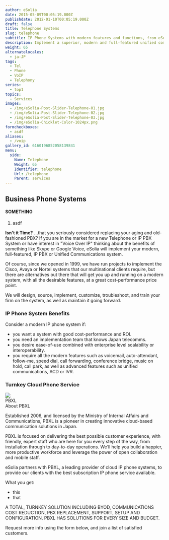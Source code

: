 ```yaml
---
author: eSolia
date: 2015-05-09T00:05:19.000Z
publishdate: 2012-01-10T00:05:19.000Z
draft: false
title: Telephone Systems
slug: telephone
subtitle: IP Phone Systems with modern features and functions, from eSolia
description: Implement a superior, modern and full-featured unified communications IP telephone system, to reduce your costs and increase your efficiency. - from eSolia Inc.
weight: 65
alternatelocales:
  - ja-JP
tags:
  - Tel
  - Phone
  - VoIP
  - Telephony
series:
  - top1
topics:
  - Services
images:
  - /img/eSolia-Post-Slider-Telephone-01.jpg
  - /img/eSolia-Post-Slider-Telephone-02.jpg
  - /img/eSolia-Post-Slider-Telephone-03.jpg
  - /img/eSolia-Chicklet-Color-1024px.png
formcheckboxes:
  - asdf
aliases:
  - /voip
gallery_id: 6160196852058139841
menu:
  side:
    Name: Telephone
    Weight: 65
    Identifier: telephone
    Url: /telephone
    Parent: services
---
```


## Business Phone Systems

<div class="esolia-card-panel blue darken-4 z-depth-1">
  <h4 class="center green-text text-accent-3">SOMETHING</h4>
    <ol>
      <li class="white-text">asdf</li>
    </ol>
</div>

**Isn't it Time?** ...that you seriously considered replacing your aging and old-fashioned PBX? If you are in the market for a new Telephone or IP PBX System or have interest in "Voice Over IP" thinking about the benefits of something like Skype or Google Voice, eSolia will implement your modern, full-featured, IP PBX or Unified Communications system.

Of course, since we opened in 1999, we have run projects to implement the Cisco, Avaya or Nortel systems that our multinational clients require, but there are alternatives out there that will get you up and running on a modern system, with all the desirable features, at a great cost-performance price point.

We will design, source, implement, customize, troubleshoot, and train your firm on the system, as well as maintain it going forward.

### IP Phone System Benefits

Consider a modern IP phone system if:

* you want a system with good cost-performance and ROI.
* you need an implementation team that knows Japan telecomms.
* you desire ease-of-use combined with enterprise level scalability or interoperability.
* you require all the modern features such as voicemail, auto-attendant, follow-me, speed dial, call forwarding, conference bridge, music on hold, call park, as well as advanced features such as unified communications, ACD or IVR.

### Turnkey Cloud Phone Service

<div class="card">
  <div class="card-image waves-effect waves-block waves-light">
    <img class="activator" src="/img/eSolia-Post-Slider-Office-Moves-01.jpg">
  </div>
  <div class="card-content">
    <span class="card-title activator grey-text text-darken-4">PBXL <i class="mdi-navigation-more-vert right green-text text-accent-3"></i></span>
  </div>
  <div class="card-reveal">
    <span class="card-title grey-text text-darken-4">About PBXL <i class="mdi-navigation-close right red-text text-accent-3"></i></span>
    <p>Established 2006, and licensed by the Ministry of Internal Affairs and Communications, PBXL is a pioneer in creating innovative cloud-based communication solutions in Japan.</p><p>PBXL is focused on delivering the best possible customer experience, with friendly, expert staff who are here for you every step of the way, from installation through to day-to-day operations. We’ll help you build a happier, more productive workforce and leverage the power of open collaboration and mobile staff.</p>
  </div>
</div>

eSolia partners with PBXL, a leading provider of cloud IP phone systems, to provide our clients with the best subscription IP phone service available.

What you get:

* this
* that

A TOTAL, TURNKEY SOLUTION INCLUDING BYOD, COMMUNICATIONS COST REDUCTION, PBX REPLACEMENT, SUPPORT, SETUP AND CONFIGURATION. PBXL HAS SOLUTIONS FOR EVERY SIZE AND BUDGET.

Request more info using the form below, and join a list of satisfied customers.
